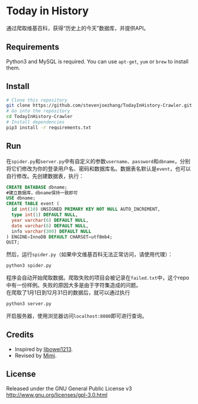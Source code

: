# Today in History

通过爬取维基百科，获得“历史上的今天”数据库，并提供API。

## Requirements

Python3 and MySQL is required. You can use `apt-get`, `yum` or `brew` to install them.

## Install

```bash
# Clone this repository
git clone https://github.com/stevenjoezhang/TodayInHistory-Crawler.git
# Go into the repository
cd TodayInHistory-Crawler
# Install dependencies
pip3 install -r requirements.txt
```

## Run

在`spider.py`和`server.py`中有自定义的参数`username`、`password`和`dbname`，分别将它们修改为你的登录用户名、密码和数据库名。数据表名默认是`event`，也可以自行修改。先创建数据表，执行：
```sql
CREATE DATABASE dbname;
#建立数据库，dbname保持一致即可
USE dbname;
CREATE TABLE event (
  id int(10) UNSIGNED PRIMARY KEY NOT NULL AUTO_INCREMENT,
  type int(1) DEFAULT NULL,
  year varchar(6) DEFAULT NULL,
  date varchar(6) DEFAULT NULL,
  info varchar(300) DEFAULT NULL
) ENGINE=InnoDB DEFAULT CHARSET=utf8mb4;
QUIT;
```
然后，运行`spider.py`（如果中文维基百科无法正常访问，请使用代理）：
```bash
python3 spider.py
```
程序会自动开始爬取数据。爬取失败的项目会被记录在`failed.txt`中，这个repo中有一份样例。失败的原因大多是由于字符集造成的问题。  
在爬取了1月1日到12月31日的数据后，就可以通过执行
```bash
python3 server.py
```
开启服务器，使用浏览器访问`localhost:8080`即可进行查询。

## Credits

* Inspired by [libowei1213](http://libowei.net).
* Revised by [Mimi](https://zhangshuqiao.org).

## License

Released under the GNU General Public License v3  
http://www.gnu.org/licenses/gpl-3.0.html
